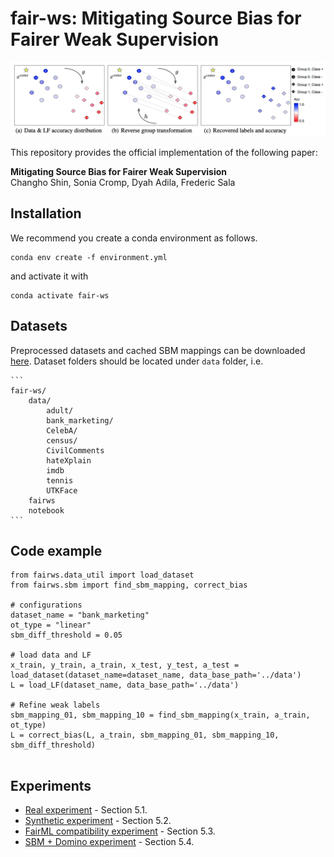 # fair-ws: Mitigating Source Bias for Fairer Weak Supervision

![framework](assets/sbm.png)

This repository provides the official implementation of the following paper: 

**Mitigating Source Bias for Fairer Weak Supervision**  
Changho Shin, Sonia Cromp, Dyah Adila, Frederic Sala



## Installation

We recommend you create a conda environment as follows.

```
conda env create -f environment.yml
```

and activate it with

```
conda activate fair-ws
```



## Datasets

Preprocessed datasets and cached SBM mappings can be downloaded [here](https://www.dropbox.com/sh/7hwqrigdn5oehn7/AACBq7q-eKuOkKQi5nxM01IKa?dl=0). Dataset folders should be located under `data` folder, i.e.

````
```
fair-ws/
    data/
        adult/
        bank_marketing/
        CelebA/
        census/
        CivilComments
        hateXplain
        imdb
        tennis
        UTKFace
    fairws
    notebook
```

````



## Code example

```
from fairws.data_util import load_dataset
from fairws.sbm import find_sbm_mapping, correct_bias

# configurations
dataset_name = "bank_marketing"
ot_type = "linear"
sbm_diff_threshold = 0.05

# load data and LF
x_train, y_train, a_train, x_test, y_test, a_test = load_dataset(dataset_name=dataset_name, data_base_path='../data')
L = load_LF(dataset_name, data_base_path='../data')

# Refine weak labels
sbm_mapping_01, sbm_mapping_10 = find_sbm_mapping(x_train, a_train, ot_type)
L = correct_bias(L, a_train, sbm_mapping_01, sbm_mapping_10, sbm_diff_threshold)                                                                    
                                                                    
```



## Experiments

* [Real experiment](https://github.com/SprocketLab/fair-ws/blob/main/notebook/01_real_data_experiment.ipynb) - Section 5.1.
* [Synthetic experiment](https://github.com/SprocketLab/fair-ws/blob/main/notebook/02_synthetic_data_experiment.ipynb)  - Section 5.2.
* [FairML compatibility experiment](https://github.com/SprocketLab/fair-ws/blob/main/notebook/03_compatibility_experiment.ipynb) - Section 5.3.
* [SBM + Domino experiment](https://github.com/SprocketLab/fair-ws/blob/main/notebook/04_domino_experiment.ipynb) - Section 5.4.
